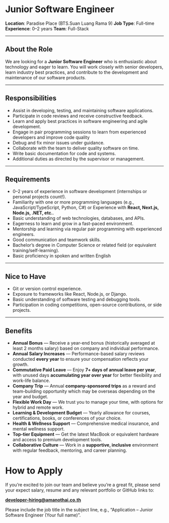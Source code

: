 
# Junior Software Engineer

**Location**: Paradise Place (BTS.Suan Luang Rama 9)
**Job Type**: Full-time
**Experience**: 0–2 years
**Team**: Full-Stack

---

## About the Role

We are looking for a **Junior Software Engineer** who is enthusiastic about technology and eager to learn. You will work closely with senior developers, learn industry best practices, and contribute to the development and maintenance of our software products.

---

## Responsibilities

- Assist in developing, testing, and maintaining software applications.
- Participate in code reviews and receive constructive feedback.
- Learn and apply best practices in software engineering and agile development.
- Engage in pair programming sessions to learn from experienced developers and improve code quality
- Debug and fix minor issues under guidance.
- Collaborate with the team to deliver quality software on time.
- Write basic documentation for code and systems.
- Additional duties as directed by the supervisor or management.

---

## Requirements

- 0–2 years of experience in software development (internships or personal projects count!).
- Familiarity with one or more programming languages (e.g., JavaScript/TypeScript, Python, C#) or Experience with **React, Next.js, Node.js, .NET, etc.**.
- Basic understanding of web technologies, databases, and APIs.
- Eagerness to learn and grow in a fast-paced environment.
- Mentorship and learning via regular pair programming with experienced engineers.
- Good communication and teamwork skills.
- Bachelor’s degree in Computer Science or related field (or equivalent training/self-learning).
- Basic proficiency in spoken and written English

---

## Nice to Have

- Git or version control experience.
- Exposure to frameworks like React, Node.js, or Django.
- Basic understanding of software testing and debugging tools.
- Participation in coding competitions, open-source contributions, or side projects.

---

## Benefits

- **Annual Bonus** — Receive a year-end bonus (historically averaged at least 2 months salary) based on company and individual performance.
- **Annual Salary Increases** — Performance-based salary reviews conducted **every year** to ensure your compensation reflects your growth.
- **Commutative Paid Leave** — Enjoy **7+ days of annual leave per year**, with unused days **accumulating year over year** for better flexibility and work-life balance.
- **Company Trip** — Annual **company-sponsored trips** as a reward and team-building opportunity which may be overseas depending on the year and budget.
- **Flexible Work Day** — We trust you to manage your time, with options for hybrid and remote work.
- **Learning & Development Budget** — Yearly allowance for courses, certifications, books, or conferences of your choice.
- **Health & Wellness Support** — Comprehensive medical insurance, and mental wellness support.
- **Top-tier Equipment** — Get the latest MacBook or equivalent hardware and access to premium development tools.
- **Collaborative Culture** — Work in a **supportive, inclusive** environment with regular feedback, mentoring, and career planning.



# How to Apply
If you’re excited to join our team and believe you’re a great fit, please send your expect salary, resume and any relevant portfolio or GitHub links to:

**developer-hiring@amanothai.co.th**

Please include the job title in the subject line, e.g., “Application – Junior Software Engineer (Your full name)”.